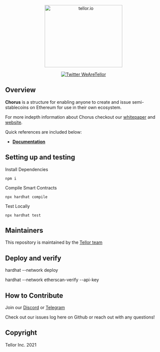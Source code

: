<p align="center">
  <a href='https://www.tellor.io/'>
    <img src= 'https://raw.githubusercontent.com/tellor-io/chorus/master/frontend/public/apple-touch-icon.png' width="250" height="200" alt='tellor.io' />
  </a>
</p>

<p align="center">
  <a href='https://twitter.com/WeAreTellor'>
    <img src= 'https://img.shields.io/twitter/url/http/shields.io.svg?style=social' alt='Twitter WeAreTellor' />
  </a> 
</p>


## Overview <a name="overview"> </a>  

<b>Chorus</b> is a structure for enabling anyone to create and issue semi-stablecoins on Ethereum for use in their own ecosystem.

For more indepth information about Chorus checkout our [whitepaper](https://docs.tellor.io/chorus/whitepaper) and [website](https://chorus.tellor.io/). 

Quick references are included below: 

* <b> [Documentation](https://docs.tellor.io/chorus/)</b>


## Setting up and testing

Install Dependencies
```
npm i
```
Compile Smart Contracts
```
npx hardhat compile
```

Test Locally
```
npx hardhat test
```

## Maintainers <a name="maintainers"> </a> 
This repository is maintained by the [Tellor team](https://github.com/orgs/tellor-io/people)

## Deploy and verify

hardhat --network <networkName> deploy

hardhat --network <networkName> etherscan-verify --api-key <api-key>

## How to Contribute<a name="how2contribute"> </a>  
Join our [Discord](https://discord.gg/g99vE5Hb) or [Telegram](https://t.me/tellor)

Check out our issues log here on Github or reach out with any questions! 

## Copyright

Tellor Inc. 2021
